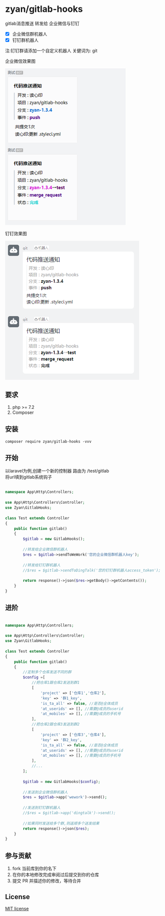 

# zyan/gitlab-hooks

gitlab消息推送 转发给 企业微信与钉钉

- [x] 企业微信群机器人    
- [x] 钉钉群机器人

注:钉钉群请添加一个自定义机器人 关健词为: git

企业微信效果图

![企业微信效果图](wework.png)

钉钉效果图

![钉钉效果图](dingtalk.png)



## 要求

1. php >= 7.2
2. Composer


## 安装

```shell
composer require zyan/gitlab-hooks -vvv
```

## 开始

以laravel为例,创建一个新的控制器 路由为 /test/gitlab   
将url填到gitlab系统钩子

```php

namespace App\Http\Controllers;

use App\Http\Controllers\Controller;
use Zyan\GitlabHooks;

class Test extends Controller
{
    public function gitlab()
    {
        $gitlab = new GitlabHooks();
        
        //转发给企业微信群机器人
        $res = $gitlab->sendToWeWork('您的企业微信群机器人key');
        
        //转发给钉钉群机器人
        //$res = $gitlab->sendToDingTalk('您的钉钉群机器人access_token');
        
        return response()->json($res->getBody()->getContents());
    }
}
```

## 进阶

```php

namespace App\Http\Controllers;

use App\Http\Controllers\Controller;
use Zyan\GitlabHooks;

class Test extends Controller
{
    public function gitlab()
    {
        //定制多个仓库发送不同的群
        $config =[
            //把仓库1跟仓库2发送到群1
            [   
                'project' => ['仓库1','仓库2'],
                'key' => '群1_key',
                'is_ta_all' => false, //是否@全体成员
                'at_userids' => [], //需要@成员的userid
                'at_mobiles' => [], //需要@成员的手机号
            ],
            //把仓库2跟仓库3发送到群2
            [
                'project' => ['仓库3','仓库4'],
                'key' => '群2_key',
                'is_ta_all' => false, //是否@全体成员
                'at_userids' => [], //需要@成员的userid
                'at_mobiles' => [], //需要@成员的手机号
            ],
            //...
        ];
        
        $gitlab = new GitlabHooks($config);
        
        //发送到企业微信群机器人
        $res = $gitlab->app('wework')->send();
        
        //发送到钉钉群机器人
        //$res = $gitlab->app('dingtalk')->send();
    
        //如果同时发送给多个群,则返顺多个送发结果
        return response()->json($res);
    }
}
```


## 参与贡献

1. fork 当前库到你的名下
2. 在你的本地修改完成审阅过后提交到你的仓库
3. 提交 PR 并描述你的修改，等待合并

## License

[MIT license](https://opensource.org/licenses/MIT)
